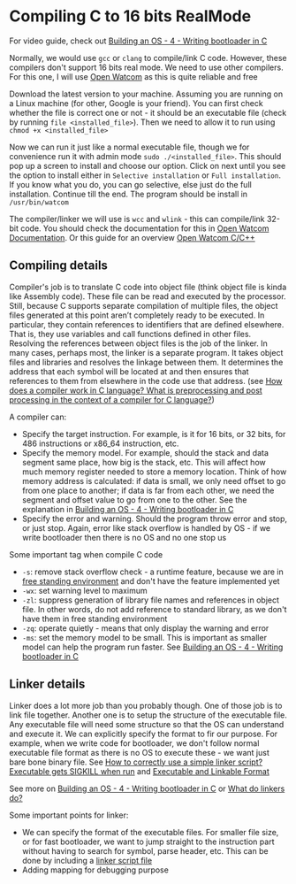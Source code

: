 # Compiling C to 16 bits RealMode

For video guide, check out [Building an OS - 4 - Writing bootloader in C](https://www.youtube.com/watch?v=F3XiH78erNM&list=PLFjM7v6KGMpiH2G-kT781ByCNC_0pKpPN&index=4)

Normally, we would use `gcc` or `clang` to compile/link C code. However, these compilers don't support 16 bits real mode. We need to use other compilers. For this one, I will use [Open Watcom](https://github.com/open-watcom/open-watcom-v2) as this is quite reliable and free

Download the latest version to your machine. Assuming you are running on a Linux machine (for other, Google is your friend). You can first check whether the file is correct one or not - it should be an executable file (check by running `file <installed_file>`). Then we need to allow it to run using `chmod +x <installed_file>`

Now we can run it just like a normal executable file, though we for convenience run it with admin mode `sudo ./<installed_file>`. This should pop up a screen to install and choose our option. Click on next until you see the option to install either in `Selective installation` or `Full installation`. If you know what you do, you can go selective, else just do the full installation. Continue till the end. The program should be install in `/usr/bin/watcom`

The compiler/linker we will use is `wcc` and `wlink` - this can compile/link 32-bit code. You should check the documentation for this in [Open Watcom Documentation](https://github.com/open-watcom/open-watcom-v2/wiki/Open-Watcom-Documentation). Or this guide for an overview [Open Watcom C/C++](https://flaterco.com/kb/ow.html)

## Compiling details

Compiler's job is to translate C code into object file (think object file is kinda like Assembly code). These file can be read and executed by the processor. Still, because C supports separate compilation of multiple files, the object files generated at this point aren’t completely ready to be executed. In particular, they contain references to identifiers that are defined elsewhere. That is, they use variables and call functions defined in other files. Resolving the references between object files is the job of the linker. In many cases, perhaps most, the linker is a separate program. It takes object files and libraries and resolves the linkage between them. It determines the address that each symbol will be located at and then ensures that references to them from elsewhere in the code use that address. (see [How does a compiler work in C language? What is preprocessing and post processing in the context of a compiler for C language?](https://www.quora.com/How-does-a-compiler-work-in-C-language-What-is-preprocessing-and-post-processing-in-the-context-of-a-compiler-for-C-language))

A compiler can:

- Specify the target instruction. For example, is it for 16 bits, or 32 bits, for 486 instructions or x86_64 instruction, etc.
- Specify the memory model. For example, should the stack and data segment same place, how big is the stack, etc. This will affect how much memory register needed to store a memory location. Think of how memory address is calculated: if data is small, we only need offset to go from one place to another; if data is far from each other, we need the segment and offset value to go from one to the other. See the explanation in [Building an OS - 4 - Writing bootloader in C](https://www.youtube.com/watch?v=F3XiH78erNM&t=13m)
- Specify the error and warning. Should the program throw error and stop, or just stop. Again, error like stack overflow is handled by OS - if we write bootloader then there is no OS and no one stop us

Some important tag when compile C code

- `-s`: remove stack overflow check - a runtime feature, because we are in [free standing environment](https://stackoverflow.com/questions/30825151/is-there-a-meaningful-distinction-between-freestanding-and-hosted-implementation) and don't have the feature implemented yet
- `-wx`: set warning level to maximum
- `-zl`: suppress generation of library file names and references in object file. In other words, do not add reference to standard library, as we don't have them in free standing environment
- `-zq`: operate quietly - means that only display the warning and error
- `-ms`: set the memory model to be small. This is important as smaller model can help the program run faster. See [Building an OS - 4 - Writing bootloader in C](https://www.youtube.com/watch?v=F3XiH78erNM&list=PLFjM7v6KGMpiH2G-kT781ByCNC_0pKpPN&index=5)

## Linker details

Linker does a lot more job than you probably though. One of those job is to link file together. Another one is to setup the structure of the executable file. Any executable file will need some structure so that the OS can understand and execute it. We can explicitly specify the format to fir our purpose. For example, when we write code for bootloader, we don't follow normal executable file format as there is no OS to execute these - we want just bare bone binary file. See [How to correctly use a simple linker script? Executable gets SIGKILL when run](https://stackoverflow.com/questions/7182409/how-to-correctly-use-a-simple-linker-script-executable-gets-sigkill-when-run) and [Executable and Linkable Format](https://en.wikipedia.org/wiki/Executable_and_Linkable_Format)

See more on [Building an OS - 4 - Writing bootloader in C](https://www.youtube.com/watch?v=F3XiH78erNM&list=PLFjM7v6KGMpiH2G-kT781ByCNC_0pKpPN&index=5) or [What do linkers do?](https://stackoverflow.com/questions/3322911/what-do-linkers-do)

Some important points for linker:

- We can specify the format of the executable files. For smaller file size, or for fast bootloader, we want to jump straight to the instruction part without having to search for symbol, parse header, etc. This can be done by including a [linker script file](https://users.informatik.haw-hamburg.de/~krabat/FH-Labor/gnupro/5_GNUPro_Utilities/c_Using_LD/ldLinker_scripts.html)
- Adding mapping for debugging purpose